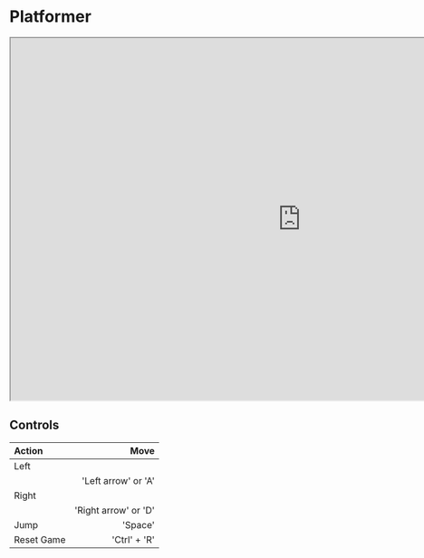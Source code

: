 # Platformer
<iframe width="1024" height="640" src="https://locstock04.github.io/MarioLike"></iframe>

## Controls
Action | Move 
:-|-:
| Left  |   |
|       | 'Left arrow' or 'A'|
| Right |   |
|       | 'Right arrow' or 'D' |
| Jump  | 'Space'  |
| Reset Game | 'Ctrl' + 'R' |
